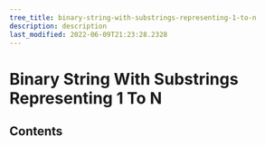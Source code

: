 ```yaml
---
tree_title: binary-string-with-substrings-representing-1-to-n
description: description
last_modified: 2022-06-09T21:23:28.2328
---
```


# Binary String With Substrings Representing 1 To N

## Contents
